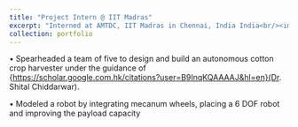 ```yaml
---
title: "Project Intern @ IIT Madras"
excerpt: "Interned at AMTDC, IIT Madras in Chennai, India India<br/><img src='/images/iit.jpg'>"
collection: portfolio
---
```


• Spearheaded a team of five to design and build an autonomous cotton crop harvester under the guidance of {https://scholar.google.com.hk/citations?user=B9InqKQAAAAJ&hl=en}(Dr. Shital
Chiddarwar).


• Modeled a robot by integrating mecanum wheels, placing a 6 DOF robot and improving the payload capacity

